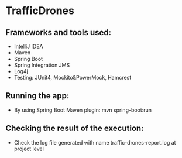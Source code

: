 # TrafficDrones
## Frameworks and tools used:
- IntelliJ IDEA
- Maven
- Spring Boot
- Spring Integration JMS
- Log4j
- Testing: JUnit4, Mockito&PowerMock, Hamcrest

## Running the app:
- By using Spring Boot Maven plugin: mvn spring-boot:run

## Checking the result of the execution:
- Check the log file generated with name traffic-drones-report.log at project level
  

